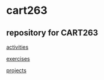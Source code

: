 # cart263
## repository for CART263 

[activities](https://sbordel.github.io/cart263/activities/)

[exercises](https://sbordel.github.io/cart263/exercises/)

[projects](https://sbordel.github.io/cart263/projects/) 
